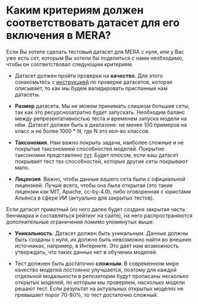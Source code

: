 # Каким критериям должен соответствовать датасет для его включения в MERA?


Если Вы хотите сделать тестовый датасет для MERA с нуля, или у Вас уже есть сет, которым Вы хотели бы поделиться с нами необходимо, чтобы он соответствовал следующим критериям. 

- Датасет должен пройти проверки на **качество**. Для этого ознакомьтесь с [инструкцией](./dataset_review.md) по проверке датасетов, которая описывает, то как мы будем валидировать присланные нам датасеты. 

- **Размер** датасета. Мы не можем принимать слишком большие сеты, так как это ресурснозатратно будет запускать. Необходим баланс между репрезентативностью теста и временем запуска модели на нём. Датасет должен быть в диапазоне: не менее 100 примеров на класс и не более 1000 * N, где N это кол-во классов.

- **Таксономия**. Нам важно покрыть задачи, наиболее сложные и не покрытые таксономией способностей моделей. Покрытие таксономии представлено [тут](./skills_tax.md). Будет плюсом, если ваш датасет покрывает тест тех способностей, которые другие сеты покрывают мало.
  
- **Лицензия**. Важно, чтобы данные вашего сета были с официальной лицензией. Лучше всего, чтобы она была открытая (это такие лицензии как MIT, Apache, cc-by-4.0), либо оговоренная с юристами Альянса в сфере ИИ (актуально для закрытых тестов).


Если датасет приватный (из него далее будет создана закрытая часть бенчмарка и составляться рейтинг на сайте), на него распространяются дополнительные ограничения помимо упомянутых выше: 

- **Уникальность**. Датасет должен быть уникальным. Данные должны быть созданы с нуля, их должно быть невозможно найти во внешних источниках, например, в Интернете. Это дает нам возможность утверждать, что таких данных нет в обучении моделей.

- Тест должнен быть достаточно **сложным**. В современном мире качество моделей постоянно улучшается, поэтому для каждой отдельной модальности в репозитории будут прописаны несколько открытых моделей, по которым мы проверяем, насколько модели решают тест. Если результат на актуальных открытых моделях не превышает порог 70-80%, то тест достаточно сложный.
